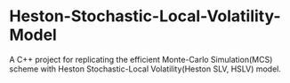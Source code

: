 # Heston-Stochastic-Local-Volatility-Model
A C++ project for replicating the efficient Monte-Carlo Simulation(MCS) scheme with Heston Stochastic-Local Volatility(Heston SLV, HSLV) model.
